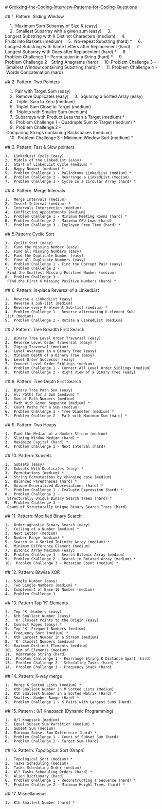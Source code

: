 # [Grokking-the-Coding-Interview-Patterns-for-Coding-Questions](https://www.educative.io/courses/grokking-the-coding-interview)

## 1. Pattern: Sliding Window

    1.  Maximum Sum Subarray of Size K (easy)  
    2.  Smallest Subarray with a given sum (easy)
    3.  Longest Substring with K Distinct Characters (medium)
    4.  Fruits into Baskets (medium)
    5.  No-repeat Substring (hard) *
    6.  Longest Substring with Same Letters after Replacement (hard)
    7.  Longest Subarray with Ones after Replacement (hard) *
    8.  Problem Challenge 1 - Permutation in a String (hard) *
    9.  Problem Challenge 2 - String Anagrams (hard)
    10. Problem Challenge 3 - Smallest Window containing Substring (hard) *
    11. Problem Challenge 4 - Words Concatenation (hard) 

## 2. Pattern: Two Pointers

    1.  Pair with Target Sum (easy)  
    2.  Remove Duplicates (easy)
    3.  Squaring a Sorted Array (easy)
    4.  Triplet Sum to Zero (medium)
    5.  Triplet Sum Close to Target (medium)
    6.  Triplets with Smaller Sum (medium)
    7.  Subarrays with Product Less than a Target (medium) *
    8.  Problem Challenge 1 - Quadruple Sum to Target (medium) *
    9.  Problem Challenge 2 - Comparing Strings containing Backspaces (medium)
    10.  Problem Challenge 3 - Minimum Window Sort (medium) *

## 3. Pattern: Fast & Slow pointers

    1.  LinkedList Cycle (easy)
    2.  Middle of the LinkedList (easy)
    3.  Start of LinkedList Cycle (medium) *
    4.  Happy Number (medium) * 
    5.  Problem Challenge 1 - Palindrome LinkedList (medium) *
    6.  Problem Challenge 2 - Rearrange a LinkedList (medium)
    7.  Problem Challenge 3 - Cycle in a Circular Array (hard) *

## 4. Pattern: Merge Intervals

    1.  Merge Intervals (medium)
    2.  Insert Interval (medium) *
    3.  Intervals Intersection (medium)
    4.  Conflicting Appointments (medium)
    5.  Problem Challenge 1 - Minimum Meeting Rooms (hard) *
    6.  Problem Challenge 2 - Maximum CPU Load (hard)
    7.  Problem Challenge 3 - Employee Free Time (hard) *

## 5.Pattern: Cyclic Sort

    1.  Cyclic Sort (easy)
    2.  Find the Missing Number (easy)
    3.  Find all Missing Numbers (easy)
    4.  Find the Duplicate Number (easy)
    5.  Find all Duplicate Numbers (easy)
    6.  Problem Challenge 1 - Find the Corrupt Pair (easy)
    7.  Problem Challenge 2 - Find the Smallest Missing Positive Number (medium)
    8.  Problem Challenge 3 - Find the First K Missing Positive Numbers (hard) *

## 6. Pattern: In-place Reversal of a LinkedList

    1.  Reverse a LinkedList (easy) 
    2.  Reverse a Sub-list (medium) 
    3.  Reverse every K-element Sub-list (medium) *
    4.  Problem Challenge 1 - Reverse alternating K-element Sub-list (medium)
    5.  Problem Challenge 2 - Rotate a LinkedList (medium)

## 7. Pattern: Tree Breadth First Search

    1.  Binary Tree Level Order Traversal (easy)
    2.  Reverse Level Order Traversal (easy) * 
    3.  Zigzag Traversal (medium)
    4.  Level Averages in a Binary Tree (easy)
    5.  Minimum Depth of a Binary Tree (easy) 
    6.  Level Order Successor (easy)
    7.  Connect Level Order Siblings (medium)
    8.  Problem Challenge 1 - Connect All Level Order Siblings (medium)
    9.  Problem Challenge 2 - Right View of a Binary Tree (easy) 

## 8. Pattern: Tree Depth First Search

    1.  Binary Tree Path Sum (easy)
    2.  All Paths for a Sum (medium) *
    3.  Sum of Path Numbers (medium)
    4.  Path With Given Sequence (medium) *
    5.  Count Paths for a Sum (medium)
    6.  Problem Challenge 1 - Tree Diameter (medium) *
    7.  Problem Challenge 2 - Path with Maximum Sum (hard) *

## 9. Pattern: Two Heaps

    1.  Find the Median of a Number Stream (medium) 
    2.  Sliding Window Median (hard) *
    3.  Maximize Capital (hard) * 
    4.  Problem Challenge 1 - Next Interval (hard) 

## 10. Pattern: Subsets

    1.  Subsets (easy)
    2.  Subsets With Duplicates (easy) *
    3.  Permutations (medium) *
    4.  String Permutations by changing case (medium)
    5.  Balanced Parentheses (hard) *
    6.  Unique Generalized Abbreviations (hard) * 
    7.  Problem Challenge 1 - Evaluate Expression (hard) *
    8.  Problem Challenge 2 - Structurally Unique Binary Search Trees (hard) *
    9.  Problem Challenge 3 - Count of Structurally Unique Binary Search Trees (hard)

## 11. Pattern: Modified Binary Search

    1.  Order-agnostic Binary Search (easy)
    2.  Ceiling of a Number (medium) *
    3.  Next Letter (medium)
    4.  Number Range (medium) *
    5.  Search in a Sorted Infinite Array (medium) *
    6.  Minimum Difference Element (medium)
    7.  Bitonic Array Maximum (easy)
    8.  Problem Challenge 1 - Search Bitonic Array (medium)
    9.  Problem Challenge 2 - Search in Rotated Array (medium) * 
    10.  Problem Challenge 3 - Rotation Count (medium) *

## 12. Pattern: Bitwise XOR

    1.  Single Number (easy)
    2.  Two Single Numbers (medium) *
    3.  Complement of Base 10 Number (medium)
    4.  Problem Challenge 1

## 13. Pattern Top 'K' Elements

    1.  Top 'K' Numbers (easy)
    2.  Kth Smallest Number (easy)
    3.  'K' Closest Points to the Origin (easy)
    4.  Connect Ropes (easy) *
    5.  Top 'K' Frequent Numbers (medium)
    6.  Frequency Sort (medium) *
    7.  Kth Largest Number in a Stream (medium)
    8.  'K' Closest Numbers (medium)
    9.  Maximum Distinct Elements (medium)
    10.  Sum of Elements (medium) 
    11.  Rearrange String (hard)
    12.  Problem Challenge 1 - Rearrange String K Distance Apart (hard) 
    13.  Problem Challenge 2 - Scheduling Tasks (hard) *
    14.  Problem Challenge 3 - Frequency Stack (hard) 

## 14. Pattern: K-way merge

    1.  Merge K Sorted Lists (medium) *
    2.  Kth Smallest Number in M Sorted Lists (Medium) 
    3.  Kth Smallest Number in a Sorted Matrix (Hard) *
    4.  Smallest Number Range (Hard) *
    5.  Problem Challenge 1 - K Pairs with Largest Sums (Hard) 

## 15. Pattern : 0/1 Knapsack (Dynamic Programming)

    1.  0/1 Knapsack (medium)
    2.  Equal Subset Sum Partition (medium) *
    3.  Subset Sum (medium)
    4.  Minimum Subset Sum Difference (hard) *
    5.  Problem Challenge 1 - Count of Subset Sum (hard) 
    6.  Problem Challenge 2 - Target Sum (hard) 

## 16. Pattern: Topological Sort (Graph)

    1.  Topological Sort (medium) *
    2.  Tasks Scheduling (medium)
    3.  Tasks Scheduling Order (medium)
    4.  All Tasks Scheduling Orders (hard) *
    5.  Alien Dictionary (hard) 
    6.  Problem Challenge 1 - Reconstructing a Sequence (hard) *
    7.  Problem Challenge 2 - Minimum Height Trees (hard) *

## 17. Miscellaneous

    1.  Kth Smallest Number (hard) *

